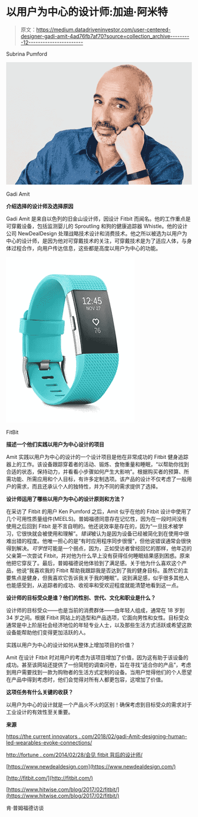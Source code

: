 # 以用户为中心的设计师:加迪·阿米特

> 原文：<https://medium.datadriveninvestor.com/user-centered-designer-gadi-amit-4ad76fb7af70?source=collection_archive---------12----------------------->

Subrina Pumford

![](img/1f4986ff2ade3a9e97a2f7a797ee2a66.png)

Gadi Amit

**介绍选择的设计师及选择原因**

Gadi Amit 是来自以色列的旧金山设计师，因设计 Fitbit 而闻名。他的工作重点是可穿戴设备，包括监测婴儿的 Sproutling 和狗的健康追踪器 Whistle。他的设计公司 NewDealDesign 处理战略技术设计和消费技术。他之所以被选为以用户为中心的设计师，是因为他对可穿戴技术的关注，可穿戴技术是为了适应人体，与身体过程合作，向用户传达信息，这些都是高度以用户为中心的功能。

![](img/edc9c7c88f758736d392a48c19b07f80.png)

FitBit

**描述一个他们实践以用户为中心设计的项目**

Amit 实践以用户为中心的设计的一个设计项目是他在非常成功的 Fitbit 健身追踪器上的工作。该设备跟踪穿着者的活动、锻炼、食物重量和睡眠，“以帮助你找到合适的状态，保持动力，并看看小步骤如何产生大影响”。根据购买者的预算、所需功能、所需应用和个人目标，有许多定制选项。该产品的设计不仅考虑了一般用户的需求，而且还承认个人的独特性，并为不同的需求提供了选择。

**设计师运用了哪些以用户为中心的设计原则和方法？**

在采访了 Fitbit 的用户 Ken Pumford 之后，Amit 似乎在他的 Fitbit 设计中使用了几个可用性质量组件(MEELS)。普姆福德同意存在记忆性，因为在一段时间没有使用之后回到 Fitbit 是不言自明的。他还说效率是存在的，因为“一旦技术被学习，它很快就会被使用和理解”。*错误*被认为是因为设备已经被简化到在使用中很难出错的程度。他唯一担心的是“有时应用程序同步很慢”，但他说错误通常会很快得到解决。*可学性*可能是一个弱点，因为，正如受访者曾经回忆的那样，他年迈的父亲第一次尝试 Fitbit，并对他为什么早上没有获得任何睡眠结果感到困惑。原来他把它穿反了。最后，普姆福德说他体验到了满足感。关于他为什么喜欢这个产品，他说“我喜欢我的 Fitbit 帮助我跟踪我是否达到了我的健身目标。虽然它的主要焦点是健身，但我喜欢它告诉我关于我的睡眠”。说到满足感，似乎很多其他人也能感受到，从追踪者的成功、收视率和受欢迎程度就能清楚地看到这一点。

**设计师的目标受众是谁？他们的性别、世代、文化和职业是什么？**

设计师的目标受众——也是当前的消费群体——由年轻人组成，通常在 18 岁到 34 岁之间。根据 Fitbit 网站上的造型和产品选项，它面向男性和女性。目标受众通常是中上阶层社会经济地位的年轻专业人士，以及那些生活方式活跃或希望这款设备能帮助他们变得更加活跃的人。

实践以用户为中心的设计如何从整体上增加项目的价值？

Amit 在设计 Fitbit 时对用户的考虑为该项目增加了价值，因为这有助于该设备的成功。甚至该网站还提供了一份简短的调查问卷，旨在寻找“适合你的产品”，考虑到用户需要找到一款为购物者的生活方式定制的设备。当用户觉得他们的个人愿望在产品中得到考虑时，他们会觉得对所有人都更包容，这增加了价值。

**这项任务有什么关键的收获？**

以用户为中心的设计就是一个产品火不火的区别！确保考虑到目标受众的需求对于工业设计的有效性至关重要。

**来源**

[https://the current innovators . com/2018/02/gadi-Amit-designing-human-led-wearables-evoke-connections/](https://thecurrentinnovators.com/2018/02/gadi-amit-designing-human-led-wearables-evoke-connections/)

[http://fortune . com/2014/02/28/会见 fitbit 背后的设计师/](http://fortune.com/2014/02/28/meet-the-designer-behind-the-fitbit/)

[https://www.newdealdesign.com](https://www.newdealdesign.com/)

[http://fitbit.com/](http://fitbit.com/)

[https://www.hitwise.com/blog/2017/02/fitbit/](https://www.hitwise.com/blog/2017/02/fitbit/)

肯·普姆福德访谈